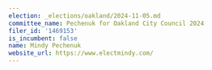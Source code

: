 ```yaml
---
election: _elections/oakland/2024-11-05.md
committee_name: Pechenuk for Oakland City Council 2024
filer_id: '1469153'
is_incumbent: false
name: Mindy Pechenuk
website_url: https://www.electmindy.com/
---
```

